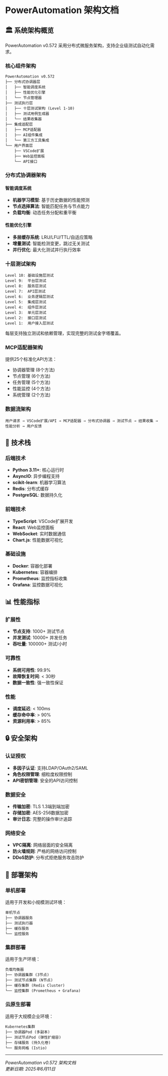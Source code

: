 # PowerAutomation 架构文档

## 🏛️ 系统架构概览

PowerAutomation v0.572 采用分布式微服务架构，支持企业级测试自动化需求。

### 核心组件架构

```
PowerAutomation v0.572
├── 分布式协调器层
│   ├── 智能调度系统
│   ├── 性能优化引擎
│   └── 节点管理器
├── 测试执行层
│   ├── 十层测试架构 (Level 1-10)
│   ├── 测试用例生成器
│   └── 结果收集器
├── 集成适配层
│   ├── MCP适配器
│   ├── AI组件集成
│   └── 第三方工具集成
└── 用户界面层
    ├── VSCode扩展
    ├── Web监控面板
    └── API接口
```

### 分布式协调器架构

#### 智能调度系统
- **机器学习模型**: 基于历史数据的性能预测
- **节点选择算法**: 智能匹配任务与节点能力
- **负载均衡**: 动态任务分配和重平衡

#### 性能优化引擎
- **多层缓存系统**: LRU/LFU/TTL/自适应策略
- **增量测试**: 智能检测变更，跳过无关测试
- **并行优化**: 最大化测试并行执行效率

### 十层测试架构

```
Level 10: 基础设施层测试
Level 9:  平台层测试
Level 8:  服务层测试
Level 7:  API层测试
Level 6:  业务逻辑层测试
Level 5:  集成层测试
Level 4:  组件层测试
Level 3:  单元层测试
Level 2:  接口层测试
Level 1:  用户接入层测试
```

每层支持独立测试和依赖管理，实现完整的测试金字塔覆盖。

### MCP适配器架构

提供25个标准化API方法：
- 协调器管理 (8个方法)
- 节点管理 (6个方法)
- 任务管理 (5个方法)
- 性能监控 (4个方法)
- 系统管理 (2个方法)

### 数据流架构

```
用户请求 → VSCode扩展/API → MCP适配器 → 分布式协调器 → 测试节点 → 结果收集 → 性能分析 → 用户反馈
```

## 🔧 技术栈

### 后端技术
- **Python 3.11+**: 核心运行时
- **AsyncIO**: 异步编程支持
- **scikit-learn**: 机器学习算法
- **Redis**: 分布式缓存
- **PostgreSQL**: 数据持久化

### 前端技术
- **TypeScript**: VSCode扩展开发
- **React**: Web监控面板
- **WebSocket**: 实时数据通信
- **Chart.js**: 性能数据可视化

### 基础设施
- **Docker**: 容器化部署
- **Kubernetes**: 容器编排
- **Prometheus**: 监控指标收集
- **Grafana**: 监控数据可视化

## 📊 性能指标

### 扩展性
- **节点支持**: 1000+ 测试节点
- **并发测试**: 10000+ 并发任务
- **吞吐量**: 100000+ 测试/小时

### 可靠性
- **系统可用性**: 99.9%
- **故障恢复时间**: < 30秒
- **数据一致性**: 强一致性保证

### 性能
- **调度延迟**: < 100ms
- **缓存命中率**: > 90%
- **资源利用率**: > 85%

## 🔒 安全架构

### 认证授权
- **多因子认证**: 支持LDAP/OAuth2/SAML
- **角色权限管理**: 细粒度权限控制
- **API密钥管理**: 安全的API访问控制

### 数据安全
- **传输加密**: TLS 1.3端到端加密
- **存储加密**: AES-256数据加密
- **审计日志**: 完整的操作审计追踪

### 网络安全
- **VPC隔离**: 网络层面的安全隔离
- **防火墙规则**: 严格的网络访问控制
- **DDoS防护**: 分布式拒绝服务攻击防护

## 🚀 部署架构

### 单机部署
适用于开发和小规模测试环境：
```
单机节点
├── 协调器服务
├── 测试执行器
├── 缓存服务
└── 监控服务
```

### 集群部署
适用于生产环境：
```
负载均衡器
├── 协调器集群 (3节点)
├── 测试节点集群 (N节点)
├── 缓存集群 (Redis Cluster)
└── 监控集群 (Prometheus + Grafana)
```

### 云原生部署
适用于大规模企业环境：
```
Kubernetes集群
├── 协调器Pod (多副本)
├── 测试节点Pod (弹性扩缩容)
├── 存储服务 (持久化卷)
└── 服务网格 (Istio)
```

---

*PowerAutomation v0.572 架构文档*  
*更新日期: 2025年6月11日*

